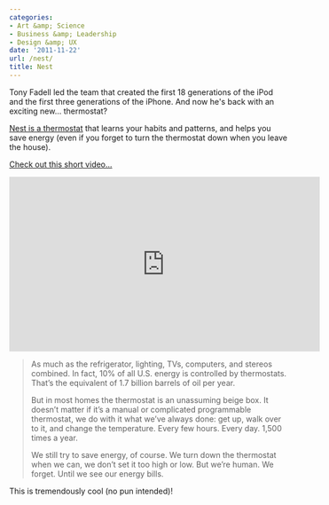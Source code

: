 ```yaml
---
categories:
- Art &amp; Science
- Business &amp; Leadership
- Design &amp; UX
date: '2011-11-22'
url: /nest/
title: Nest
---
```


Tony Fadell led the team that created the first 18 generations of the iPod and the first three generations of the iPhone. And now he's back with an exciting new... thermostat?

<a href="http://www.nest.com/index.html">Nest is a thermostat</a> that learns your habits and patterns, and helps you save energy (even if you forget to turn the thermostat down when you leave the house).

<a href="https://www.youtube.com/watch?v=QCJ1PnVlzIE">Check out this short video...</a>

<iframe class="alignc" width="560" height="315" src="https://www.youtube.com/embed/QCJ1PnVlzIE?rel=0" frameborder="0" allowfullscreen></iframe>

<blockquote>As much as the refrigerator, lighting, TVs, computers, and stereos combined. In fact, 10% of all U.S. energy is controlled by thermostats. That’s the equivalent of 1.7 billion barrels of oil per year.

But in most homes the thermostat is an unassuming beige box. It doesn’t matter if it’s a manual or complicated programmable thermostat, we do with it what we’ve always done: get up, walk over to it, and change the temperature. Every few hours. Every day. 1,500 times a year.

We still try to save energy, of course. We turn down the thermostat when we can, we don’t set it too high or low. But we’re human. We forget. Until we see our energy bills.</blockquote>

This is tremendously cool (no pun intended)!